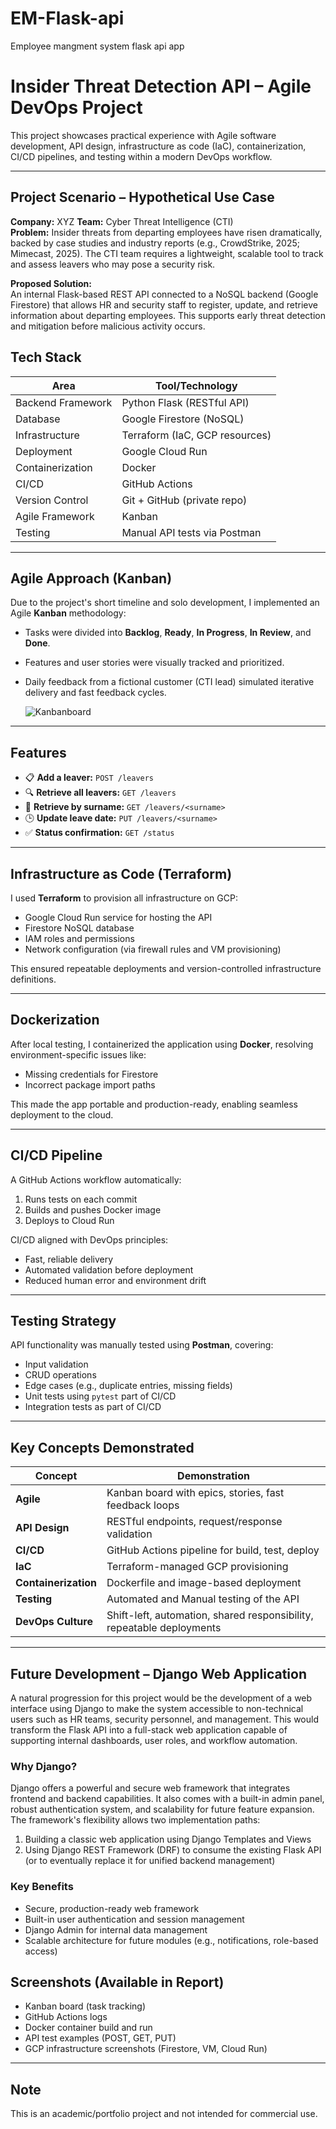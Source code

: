 # EM-Flask-api
Employee mangment system flask api app 

# Insider Threat Detection API – Agile DevOps Project

This project showcases practical experience with Agile software development, API design, infrastructure as code (IaC), containerization, CI/CD pipelines, and testing within a modern DevOps workflow.

---

## Project Scenario – Hypothetical Use Case

**Company:** XYZ 
**Team:** Cyber Threat Intelligence (CTI)  
**Problem:** Insider threats from departing employees have risen dramatically, backed by case studies and industry reports (e.g., CrowdStrike, 2025; Mimecast, 2025). The CTI team requires a lightweight, scalable tool to track and assess leavers who may pose a security risk.

**Proposed Solution:**  
An internal Flask-based REST API connected to a NoSQL backend (Google Firestore) that allows HR and security staff to register, update, and retrieve information about departing employees. This supports early threat detection and mitigation before malicious activity occurs.

## Tech Stack

| Area               | Tool/Technology              |
|--------------------|------------------------------|
| Backend Framework  | Python Flask (RESTful API)   |
| Database           | Google Firestore (NoSQL)     |
| Infrastructure     | Terraform (IaC, GCP resources)|
| Deployment         | Google Cloud Run             |
| Containerization   | Docker                       |
| CI/CD              | GitHub Actions               |
| Version Control    | Git + GitHub (private repo)  |
| Agile Framework    | Kanban                       |
| Testing            | Manual API tests via Postman |

---

## Agile Approach (Kanban)

Due to the project's short timeline and solo development, I implemented an Agile **Kanban** methodology:
- Tasks were divided into **Backlog**, **Ready**, **In Progress**, **In Review**, and **Done**.
- Features and user stories were visually tracked and prioritized.
- Daily feedback from a fictional customer (CTI lead) simulated iterative delivery and fast feedback cycles.

  ![Kanbanboard](./support_doc/Sub_tickets.jfif)

---

## Features

- 📋 **Add a leaver:** `POST /leavers`
- 🔍 **Retrieve all leavers:** `GET /leavers`
- 🧑 **Retrieve by surname:** `GET /leavers/<surname>`
- 🕒 **Update leave date:** `PUT /leavers/<surname>`
- ✅ **Status confirmation:** `GET /status`

---

##  Infrastructure as Code (Terraform)

I used **Terraform** to provision all infrastructure on GCP:
- Google Cloud Run service for hosting the API
- Firestore NoSQL database
- IAM roles and permissions
- Network configuration (via firewall rules and VM provisioning)

This ensured repeatable deployments and version-controlled infrastructure definitions.

---

##  Dockerization

After local testing, I containerized the application using **Docker**, resolving environment-specific issues like:
- Missing credentials for Firestore
- Incorrect package import paths

This made the app portable and production-ready, enabling seamless deployment to the cloud.

---

## CI/CD Pipeline

A GitHub Actions workflow automatically:
1. Runs tests on each commit
2. Builds and pushes Docker image
3. Deploys to Cloud Run

CI/CD aligned with DevOps principles:
- Fast, reliable delivery
- Automated validation before deployment
- Reduced human error and environment drift

---

## Testing Strategy

API functionality was manually tested using **Postman**, covering:
- Input validation
- CRUD operations
- Edge cases (e.g., duplicate entries, missing fields)
- Unit tests using `pytest` part of CI/CD
- Integration tests as part of CI/CD

---

## Key Concepts Demonstrated

| Concept         | Demonstration                                                                 |
|-----------------|--------------------------------------------------------------------------------|
| **Agile**       | Kanban board with epics, stories, fast feedback loops                          |
| **API Design**  | RESTful endpoints, request/response validation                                 |
| **CI/CD**       | GitHub Actions pipeline for build, test, deploy                                |
| **IaC**         | Terraform-managed GCP provisioning                                             |
| **Containerization** | Dockerfile and image-based deployment                                     |
| **Testing**     | Automated and Manual testing of the API                  |
| **DevOps Culture** | Shift-left, automation, shared responsibility, repeatable deployments       |

---

## Future Development – Django Web Application

A natural progression for this project would be the development of a web interface using Django to make the system accessible to non-technical users such as HR teams, security personnel, and management. This would transform the Flask API into a full-stack web application capable of supporting internal dashboards, user roles, and workflow automation.

### Why Django?

Django offers a powerful and secure web framework that integrates frontend and backend capabilities. It also comes with a built-in admin panel, robust authentication system, and scalability for future feature expansion. The framework's flexibility allows two implementation paths:

1. Building a classic web application using Django Templates and Views
2. Using Django REST Framework (DRF) to consume the existing Flask API (or to eventually replace it for unified backend management)

### Key Benefits

- Secure, production-ready web framework
- Built-in user authentication and session management
- Django Admin for internal data management
- Scalable architecture for future modules (e.g., notifications, role-based access)

## Screenshots (Available in Report)

- Kanban board (task tracking)
- GitHub Actions logs
- Docker container build and run
- API test examples (POST, GET, PUT)
- GCP infrastructure screenshots (Firestore, VM, Cloud Run)

---

## Note

This is an academic/portfolio project and not intended for commercial use.

